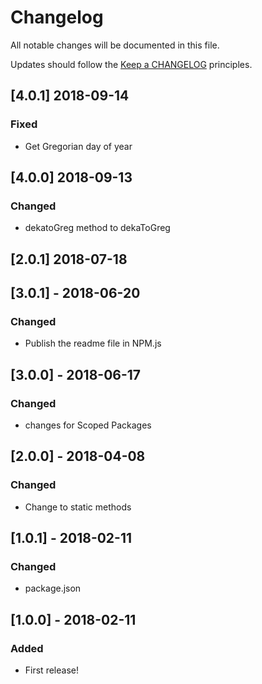 # Changelog

All notable changes will be documented in this file.

Updates should follow the [Keep a CHANGELOG](http://keepachangelog.com/) principles.

## [4.0.1] 2018-09-14

### Fixed 

- Get Gregorian day of year 

## [4.0.0] 2018-09-13

### Changed

- dekatoGreg method to dekaToGreg 

## [2.0.1] 2018-07-18

## [3.0.1] - 2018-06-20

### Changed

- Publish the readme file in NPM.js

## [3.0.0] - 2018-06-17

### Changed

- changes for Scoped Packages

## [2.0.0] - 2018-04-08

### Changed

- Change to static methods

## [1.0.1] - 2018-02-11

### Changed
- package.json

## [1.0.0] - 2018-02-11

### Added
- First release!
